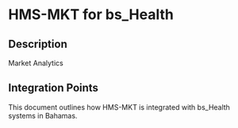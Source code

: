 # HMS-MKT for bs_Health

## Description

Market Analytics

## Integration Points

This document outlines how HMS-MKT is integrated with bs_Health systems in Bahamas.
